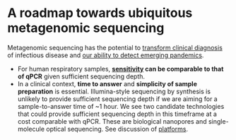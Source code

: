 # A roadmap towards ubiquitous metagenomic sequencing

Metagenomic sequencing has the potential to [transform clinical diagnosis](https://www.nature.com/articles/s41576-019-0113-7) of infectious disease and [our ability to detect emerging pandemics](https://blogs.scientificamerican.com/observations/how-to-snuff-out-the-next-pandemic/).

- For human respiratory samples, **[sensitivity](https://escherbach.github.io/seq-roadmap/sensitivity) can be comparable to that of qPCR** given sufficient sequencing depth.
- In a clinical context, **time to answer** and **simplicity of sample preparation** is essential. Illumina-style sequencing by synthesis is unlikely to provide sufficient sequencing depth if we are aiming for a sample-to-answer time of ~1 hour. We see two candidate technologies that could provide sufficient sequencing depth in this timeframe at a cost comparable with qPCR. These are biological nanopores and single-molecule optical sequencing. See discussion of [platforms](https://escherbach.github.io/seq-roadmap/pltforms).
